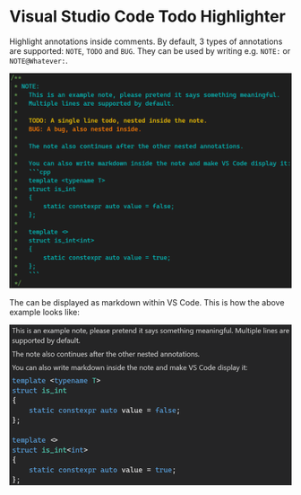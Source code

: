 # Visual Studio Code Todo Highlighter

Highlight annotations inside comments. By default, 3 types of annotations are supported: `NOTE`, `TODO` and `BUG`. They can be used by writing e.g. `NOTE:` or `NOTE@Whatever:`.

![How it looks in text](images/example.png)

The can be displayed as markdown within VS Code. This is how the above example looks like:

![How it looks in Markdown](images/example_md.png)